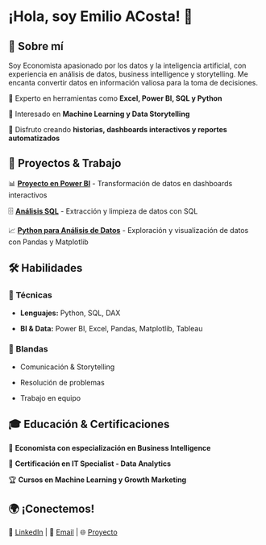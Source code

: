 # ¡Hola, soy Emilio ACosta! 👋
 
## 📌 Sobre mí

Soy Economista apasionado por los datos y la inteligencia artificial, con experiencia en análisis de datos, business intelligence y storytelling. Me encanta convertir datos en información valiosa para la toma de decisiones.
 
🔹 Experto en herramientas como **Excel, Power BI, SQL y Python**  

🔹 Interesado en **Machine Learning y Data Storytelling**  

🔹 Disfruto creando **historias, dashboards interactivos y reportes automatizados**  
 
## 🚀 Proyectos & Trabajo

📊 **[Proyecto en Power BI](#)** - Transformación de datos en dashboards interactivos  

🗄️ **[Análisis SQL](#)** - Extracción y limpieza de datos con SQL  

📈 **[Python para Análisis de Datos](#)** - Exploración y visualización de datos con Pandas y Matplotlib  
 
## 🛠️ Habilidades

### 📌 Técnicas

- **Lenguajes:** Python, SQL, DAX  

- **BI & Data:** Power BI, Excel, Pandas, Matplotlib, Tableau
 
### 📌 Blandas

- Comunicación & Storytelling  

- Resolución de problemas  

- Trabajo en equipo  
 
## 🎓 Educación & Certificaciones

📖 **Economista con especialización en Business Intelligence**  

📜 **Certificación en IT Specialist - Data Analytics**  

🏆 **Cursos en Machine Learning y Growth Marketing**  
 
## 🌍 ¡Conectemos!

📩 [LinkedIn](https://www.linkedin.com/in/andervcy/) | 📧 [Email](anderbladimir@gmail.com) | 🌐 [Proyecto](https://cienciadedatosec.com/)
 
